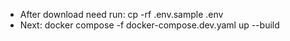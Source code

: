- After download need run:
cp -rf .env.sample .env
- Next:
docker compose -f docker-compose.dev.yaml up --build


